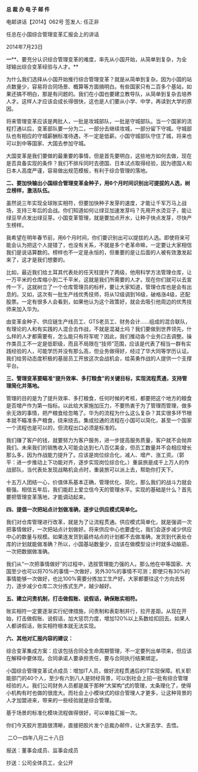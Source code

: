 **总 裁 办 电 子 邮 件**

 

电邮讲话【2014】062号            签发人: 任正非



任总在小国综合管理变革汇报会上的讲话

2014年7月23日

**一****、要充分认识综合管理变革的难度，率先从小国开始，从简单到复杂，为全球输出综合变革经验与人才。**

为什么我们选择从小国开始推行综合管理变革？就是从简单到复杂。因为小国的站点数量少，容易将合同场景、概算等方面搞明白。有些国家只有二百多个基站，如果还搞不明白，那是有问题的。我们在小国也要建立教导队，从简单到复杂去培养人才。这样人才应该会成长得很快，这也是人们要从小学、中学，再读到大学的原因。

将来管理变革应该是两批人，一批是攻城部队，一批是守城部队。当一个国家的流程打通以后，变革部队要一分为二，一部分去继续攻城，一部分留下守城。守城部队也有相应的守城薪酬标准待遇，不一定是低薪。小国守城部队守住了城，将来也可以到中等国家、大国去参加守城。

大国变革是我们要做的最重要的事情，但是首先要明白，这些地方如何去做，现在是否具备实现的条件？我们不排斥同时去德国、日本试点取得经验，因为德国人和日本人高度严谨，容易做出规范模板，有利于综合管理的落地。

**二、要加快输出小国综合管理变革金种子，用****6****个月时间识别出可提拔的人选，树立榜样，激活队伍。**

虽然说三年实现全球账实相符，但要加快种子发芽的速度，才能让千军万马上战场，支持三年后的会战。你们知道如何让绿豆加速发芽吗？先用开水烫豆子，能让绿豆早点发出绿豆芽。小国变革管理，就是要加点开水，让种子快点发芽，尽快产生榜样。

我希望在明年春节前，用6个月时间，你们要识别出可以提拔的人选。即使将来可能会认为把这个人提错了，也没有关系，不就是多个老革命嘛，一定要让大家相信我们是说话算数的。榜样也不一定是永恒的，但重要的是让后面的人被有效激发起来了，这才是我们想要的。

比如，最近我们给土耳其代表处的任天柱提升了两级，他用科学方法管理仓库，让一万平米的仓库缩小到二千平米，这就是我们所需要的人才。现在你们就可以去宣传一下，这就树立了一个仓库管理员的标杆，要让大家知道，管理仓库也是会有出息的。又如，这次有一批生产线优秀技师，将从12级调到16级，破格涨4级，还配股票。一定有很多人会看到，如果他认为这个政策好，就会去吸引他周边的优秀技师来加入华为。

由变革金种子、供应链生产线员工、GTS老员工、财务会计……组成的混合联队，有理论的人和有实践的人混合去作战，不就是混凝土吗？我们要做到世界领先，什么样的人才都需要有，怎么能只有将军呢？因此，我们推动各个业务口去调整。操作类员工不一定是低职级，而且不局限在“技师”范围，应该是代表了相当一群有实践经验的人，可能学历并没有那么高，但业务做得好，经过了华大同等学历认证。我们给劳动态度积极的基层员工开放这次会战机会，给英勇作战的人提供一个支撑平台。

**三、管理变革要瞄准“提升效率、多打粮食”的关键目标，实现流程贯通，支持管理简化并落地。**

管理的目的是为了提升效率、多打粮食，任何时候的考核，都要把这个地方的粮食是否增产作为第一指标。以此给大家施加压力，不要热衷于为了管理而管理，做多余无效的事情，把产粮食给忽略了。华为的流程为什么这么复杂？其实很多环节根本就不瞄准多产粮食，绕来绕去。集成拉通的流程在小国可以简化，甚至一个国家一个流程也是可以的，但流程出口必须是标准的。

我们赚了客户的钱，就要努力为客户服务，进一步提高服务质量，客户就不会抛弃我们。未来我们的销售收入可能会达到七八百亿美金，但员工数量并不会相应增长那么多，因为作战能力提升了。应该是岗位综合化，减人、增产、涨工资。（郭平：进一步推动上下功能对齐，逐步实现岗位综合化。）重装旅是成千上万人的作战部队，当代表处发现战略机会点时，重装旅可以派上去，帮助你打天下。

十五万人团结一心，价值体系基本正确，管理优化、简化，那么我们的战斗力就会极强。相信五年后，我们能赶上爱立信今天的管理水平。实现的基础是什么？首先要把管理变革落地，才能调动起来。

**四、提倡一次把站点计划做准确，逐步让供应模式简单化。**

我们对仓库管理进行改革，就是为了让流程贯通。供应模式简单化，就是强调一次把事情做好，一次把站点计划做好。将来供应中心也要虚化，我们会逐步减少供应中心的数量与规模。如果连发货到最终站点的计划都不去做准确，发货到代表处仓库的计划就能做准确？所以，小国基站数量少，应该在做模型设计时就多动脑筋，一次把数据做准确。

我们从“一次把事情做好”的过程中，选拔管理能力强的人。那么他在中等国家、大国至少也可以将70%的事情一次做好，另外30%的事情不可测；即使只有30%的事情能够一次做好，也比100%需要分拣加工生产好。大家都要往这个方向去努力，逐步减少仓库二次分拣式生产，越少越好。

**五、建立问责机制，打击做假账、说假话，确保账实相符。**

账实相符一定要逐渐实行纪律措施，问责制和表彰制并行，拉开差距。从现在开始，打击做假账、说假话，加大惩罚力度，增加120%以上系数给扣回去。如果人人都讲假话，账实相符根本就无法实现。

**六、其他对汇报内容的建议：**

综合变革集成方案：应该包括合同全生命周期管理，不一定要列出单项来，但应该在解释中要体现。合同承诺人要承担责任，要与合同执行结果绑定。

小国综合管理变革试点成员：增加IT人员，做好流程贯通后的IT实现保障。机关职能部门的40个人，至少有六到八人是财经背景，可以到社会上招一批有综合管理经验的人。我们公司财务人员都是属于那种“大架构”式的管理，太条理化了，使得小机构有时也做的很庞大。而社会上小模块式的综合管理人才更多，让这种背景的人才加盟进来，带来的一些经验就是综合管理。

基于场景的标准化模块流程做得很好，可以单独汇报一次。

你们今天胶片思路很清晰，直接把胶片发个总裁办邮件，让大家去学、去悟。

 







​                                              二○一四年八月二十八日





报送：董事会成员、监事会成员

抄送：公司全体员工，全公开